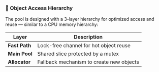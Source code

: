 ### 🧠 Object Access Hierarchy

The pool is designed with a 3-layer hierarchy for optimized access and reuse — similar to a CPU memory hierarchy:

| Layer         | Description                              |
| ------------- | ---------------------------------------- |
| **Fast Path** | Lock-free channel for hot object reuse   |
| **Main Pool** | Shared slice protected by a mutex        |
| **Allocator** | Fallback mechanism to create new objects |
